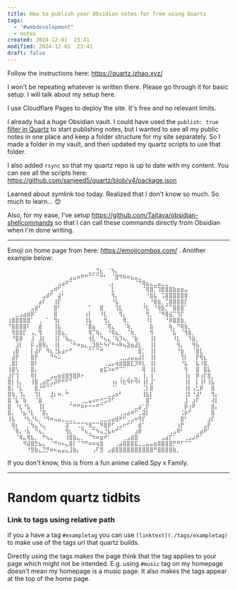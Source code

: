 ```yaml
---
title: How to publish your Obsidian notes for free using Quartz
tags:
  - "#webdevelopment"
  - notes
created: 2024-12-01  23:41
modified: 2024-12-01  23:41
draft: false
---
```

Follow the instructions here: https://quartz.jzhao.xyz/

I won't be repeating whatever is written there. Please go through it for basic setup. I will talk about my setup here. 

I use Cloudflare Pages to deploy the site. It's free and no relevant limits.

I already had a huge Obsidian vault. I could have used the `publish: true` [filter in Quartz](https://quartz.jzhao.xyz/features/private-pages) to start publishing notes, but I wanted to see all my public notes in one place and keep a folder structure for my site separately. So I made a folder in my vault, and then updated my quartz scripts to use that folder. 

I also added `rsync` so that my quartz repo is up to date with my content. You can see all the scripts here: https://github.com/sanjeed5/quartz/blob/v4/package.json

Learned about symlink too today. Realized that I don't know so much. So much to learn... 😊

Also, for my ease, I've setup https://github.com/Taitava/obsidian-shellcommands so that I can call these commands directly from Obsidian when I'm done writing. 

---

Emoji on home page from here: https://emojicombos.com/ . Another example below: 

```
⠀⠀⠀⠀⠀⠀⠀⠀⠀⠀⠀⠀⠀⠀⠀⠀⠀⠀⠀⠀⠀⣀⣀⣙⣆⠀⠈⢳⡄⠀⠀⠀⠀⠀⠀⠀⠀⠀⠀⠀⠀⠀⠀⠀⠀⠀⠀⠀⠀⠀⠀⠀⠀⠀⠀
⠀⠀⠀⠀⠀⠀⠀⠀⠀⠀⠀⠀⠀⠀⠀⠀⣠⣤⠶⠟⠛⠉⠁⠉⠛⠃⠀⠈⣿⠻⠷⠶⣦⣤⣀⠀⠀⠀⠀⠀⠀⠀⠀⠀⠀⠀⠀⠀⠀⠀⠀⠀⠀⠀⠀
⠀⠀⠀⠀⠀⠀⠀⠀⠀⠀⠀⠀⠀⣠⣴⠟⠉⠀⠀⠀⠀⠀⠀⠀⠀⠀⢀⡄⠀⠀⠀⠀⠀⠈⠙⢿⣦⣄⣀⣤⣀⣀⠀⠀⠀⠀⠀⠀⠀⠀⠀⠀⠀⠀⠀
⠀⠀⠀⠀⠀⠀⠀⠀⠀⠀⠀⣠⠾⠋⡀⠀⠀⠀⠀⠀⠀⠀⠀⠀⠀⠀⠀⣇⠀⠀⠀⠀⠀⠀⠀⠈⢿⣿⡉⢹⣿⣿⣿⣷⣶⣶⣤⠀⠀⠀⠀⠀⠀⠀⠀
⠀⠀⠀⠀⠀⠀⠀⠀⠀⣠⡾⠋⠀⣼⠃⠀⠀⠀⠀⠀⠀⠀⠀⠀⠀⠀⠀⢻⡄⠀⠀⠀⠀⠀⠀⠀⠘⣿⣧⠀⢩⣿⣿⣿⣿⣿⣿⠀⠀⠀⠀⠀⠀⠀⠀
⠀⠀⠀⠀⠀⠀⠀⠀⣴⠏⠀⠀⢸⡏⠀⠀⠀⠀⠀⠀⠀⠀⠀⠀⠀⠀⠀⠘⣧⠀⠀⠀⠀⠀⠀⢀⠀⠘⣿⣷⡀⢉⣿⣿⣿⣿⡏⠀⠀⠀⠀⠀⠀⠀⠀
⠀⠀⠀⠀⠀⠀⣠⣾⠃⠀⠀⠀⣿⠃⠀⠀⠀⠀⠀⠀⠀⠁⠀⠀⣿⠀⠀⠀⢹⣇⠀⠀⠀⠀⠀⠘⣇⠀⠘⢿⣷⡉⠉⣿⣿⣿⠁⠀⠀⠀⠀⠀⠀⠀⠀
⠀⠀⣀⣠⣴⣾⡿⠁⠀⠀⠀⠀⣿⠀⠀⠀⠀⠀⠀⠀⢰⡇⠀⠀⠸⣇⠀⠀⠀⢻⡄⠀⠀⠀⠀⠀⢻⡀⠀⠈⠻⣿⣮⡉⢹⡏⠀⠀⠀⠀⠀⠀⠀⠀⠀
⢰⣿⣿⣿⣿⣿⠁⠀⢀⠀⠁⠀⢻⡆⠀⠀⠀⠀⠀⠀⢸⣧⠀⠀⠀⢻⡄⠀⠀⠀⢿⡀⠀⠀⠀⠀⠸⡇⠀⠀⠀⠘⡿⣿⣿⣷⡀⠀⠀⠀⠀⠀⠀⠀⠀
⠘⣿⣿⣿⣿⠇⠀⠀⣾⠀⠀⠀⢸⣧⠀⠀⠀⠀⠀⠀⠈⣿⣦⠀⠀⠈⢿⣄⠀⠀⠈⢷⡀⠀⠀⠀⠀⣷⠀⠀⠀⠀⢷⡀⠙⢿⣷⡀⠀⠀⠀⠀⠀⠀⠀
⠀⢻⣿⣿⡏⠀⢠⡀⢻⠀⠀⠀⢸⣿⣦⡀⠀⠀⠀⠀⠀⢿⡉⢷⡄⠀⠘⢿⣦⡀⠀⠈⢷⡀⠀⠀⠀⢻⠀⠀⠀⠀⠈⣧⠀⠈⢻⣷⡀⠀⠀⠀⠀⠀⠀
⠀⠘⣿⡿⠀⠀⣸⠀⣸⡇⠀⠀⢸⡇⠈⢷⣄⡀⠀⠀⠀⢺⣇⠀⠙⢦⣄⠈⢷⡹⢦⡀⠈⣷⠀⠀⠀⢸⡇⠀⠀⠀⠀⠸⣇⠀⠀⠹⣷⡀⠀⠀⠀⠀⠀
⠀⠀⣸⡇⠀⠀⡯⢠⣿⢿⡄⠀⢸⡇⠀⠀⠈⠛⠶⣦⣄⣀⣹⣿⡓⠳⠎⠛⠲⠿⢦⣽⣶⣼⣇⠀⠀⢸⡇⠀⠀⠀⠀⠀⢻⡄⠀⠀⢻⣧⠀⠀⠀⠀⠀
⠀⢠⣿⠀⠀⠀⡇⣼⠏⠀⠻⣆⢘⣧⣴⠖⠋⠀⠀⠀⠀⠉⠁⠉⠛⠀⠀⠀⠀⠀⠀⠀⠀⠀⣿⡁⠀⢸⡇⠀⠀⠀⠀⠀⠘⣷⠀⠀⠈⣿⣇⠀⠀⠀⠀
⠀⣼⡟⠀⠀⠀⣿⡟⠀⠀⠀⠙⠳⠥⠀⠀⠀⠀⠀⠀⠀⠀⠀⠀⠀⠀⠀⠀⠀⢀⣀⣠⣤⣤⣼⡇⠀⢸⡇⠀⠀⠀⠀⠀⠀⢹⡇⠀⠀⡟⢿⣆⠀⠀⠀
⢀⣿⡇⠀⠀⠀⣿⠇⠀⠀⠀⠀⠀⠀⠀⠀⠀⠀⠀⠀⠀⠀⠀⠀⠀⢀⣠⡤⢶⣾⣿⣿⣏⡹⠿⣇⠀⢸⡇⠀⠀⠀⠀⠀⠀⠘⣧⠀⠀⣧⠸⣿⡀⠀⠀
⢸⣿⢣⠀⠀⠀⣿⡄⠀⠀⠀⠀⠀⠀⠀⠀⠀⠀⠀⠀⠀⠀⠀⠀⣶⣯⠵⠶⠛⠉⠁⠀⠀⠀⠀⢿⠀⢸⡇⠀⠀⠀⠀⠀⠀⠀⢻⠀⠀⣿⠀⣿⣧⠀⠀
⣸⡏⢹⠀⠀⠀⢿⡇⠀⠀⠀⣠⣤⣶⣾⣿⣻⣿⡿⠖⠀⠀⠀⠀⠀⠀⠀⠀⠀⢀⠀⢀⠀⣀⠀⢸⡀⢸⠀⠀⠀⠀⠀⠀⠀⠀⢸⡆⠀⡿⢰⡏⣿⡀⠀
⣿⡇⢸⡄⠀⠀⢸⣿⢀⣴⣟⣡⡽⠟⠛⠋⠉⠀⠀⠀⠀⠀⠀⠀⠀⠀⠀⢰⡆⠸⣗⠻⠗⠻⠇⢸⡇⣸⠁⠀⠀⠀⠀⠀⠀⠀⢸⡇⠀⡇⢸⠇⢸⣧⠀
⣿⡅⠘⣇⠀⠀⠀⣿⡘⠛⠉⠁⠀⠀⠀⡀⠀⠀⠀⠀⠀⠀⠀⠀⠀⠀⠀⠈⠁⠀⠀⠀⠀⠀⠀⢈⡇⣿⠀⠀⠀⠀⠀⠀⠀⠀⢸⡇⢠⣃⡿⠀⠀⣿⠀
⣿⢷⡀⢹⡄⠀⠀⢹⡇⠀⠀⣸⡆⠶⠄⠛⠀⠀⠀⠀⠀⠀⠀⠀⠀⠀⣀⣠⡶⠃⠀⠀⠀⠀⠀⢸⣧⡇⠀⠀⠀⠀⠀⠀⠀⠀⢸⡇⠘⣼⠃⠀⠀⢻⡄
⣿⠈⣧⠈⢷⠀⠀⠈⣿⠀⠀⠈⠀⠀⠀⠀⢀⠀⠀⢀⣀⣤⠴⠖⢚⣩⠽⠋⠀⠀⠀⠀⠀⠀⠀⠀⣿⠁⠀⠀⠀⠀⠀⠀⠀⠀⣸⠀⣰⠏⠀⠀⠀⢼⡇
⣿⠀⠘⣇⠘⣧⠀⠀⢸⡇⠀⠀⠀⠀⠀⠀⠉⠛⠛⠷⠖⠒⠒⠛⠉⠀⠀⠀⠀⠀⠀⠀⠀⣀⣴⢁⡏⠀⠀⠀⠀⠀⠀⠀⠀⠀⡿⢰⠟⠀⠀⠀⠀⣿⡄
⣿⡄⠀⠘⣦⠘⣇⠀⠈⣿⡄⠀⠀⠀⠀⠀⠀⠀⠀⠀⠀⠀⠀⠀⠀⠀⠀⠀⠀⢀⣠⣴⠾⠋⢀⣽⡇⠀⠀⠀⠀⠀⠀⠀⠀⢨⡷⠋⠀⠀⠀⠀⠀⣿⠀
⢸⣧⠀⠀⠘⢧⡘⢧⡀⠘⠻⠶⢤⣤⣀⣀⣀⡀⠀⠀⠀⠀⠀⠀⣀⣀⣠⣴⣾⠟⠋⢀⣠⠶⢻⡏⠀⠀⠀⠀⠀⠀⠀⠀⠀⣿⠃⠀⠀⠀⠀⠀⣰⡏⠀
⠀⢿⡆⠀⠀⡈⢳⣄⠱⣄⠀⠀⠀⠀⠀⣽⠉⠉⢉⣉⠙⢿⣉⠉⠻⣿⡿⠋⢀⣠⠖⠋⠁⠀⣾⠁⠀⠀⠀⠀⠀⠀⠀⠀⢰⡟⠀⠀⠀⠀⠀⣠⡟⠀⠀
⠀⠈⢿⡄⠐⣧⠀⠙⢦⡈⠀⠀⠀⠀⠀⢻⣆⠀⠀⠙⢦⣀⠉⠳⢤⣘⣧⠶⠋⠁⠀⠀⠀⣰⡿⠀⠀⠀⠀⠀⠀⠀⢀⣠⠿⠃⠀⠀⠀⢀⣴⠟⠁⠀⠀
⠀⠀⠈⢿⣄⢿⣧⡀⠀⠛⢦⣄⠀⠀⠀⢸⣿⣷⣄⡀⠀⠉⠳⠶⣶⠞⠁⠀⠀⠀⢀⣠⣾⣿⠀⠀⠀⠀⠀⠀⣠⣴⡏⠁⠀⠀⢀⣠⡴⠟⠁⠀⠀⠀⠀
⠀⠀⠀⠀⠻⣾⣿⣛⣦⣄⠀⠈⠛⠲⠦⣄⣿⡇⠈⠙⠛⠶⠶⢶⣿⠀⠀⠀⢀⣴⣿⣿⣿⣯⣀⣀⣤⣤⣶⣿⣿⣿⣿⡛⠛⠋⠉⠉⠀⠀⠀⠀⠀⠀⠀
⠀⠀⠀⠀⠀⠘⣻⣷⣄⣙⡛⠶⠦⣤⣤⣄⣸⣷⡄⠀⠀⠀⢠⠏⣻⠀⣠⣾⣿⣿⣿⣿⣿⣿⣿⣿⣿⣿⠛⣿⣿⣿⣿⣷⡀⠀⠀⠀⠀⠀⠀⠀⠀⠀⠀
```

If you don't know, this is from a fun anime called Spy x Family. 


---

# Random quartz tidbits

### Link to tags using relative path

if you a have a tag `#exampletag` you can use `[linktext](./tags/exampletag)` to make use of the tags url that quartz builds. 

Directly using the tags makes the page think that the tag applies to your page which might not be intended. 
E.g. using `#music` tag on my homepage doesn't mean my homepage is a music page. It also makes the tags appear at the top of the home page. 
